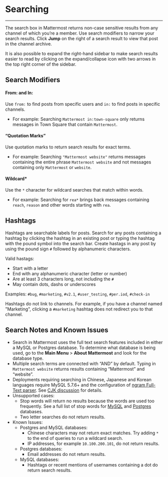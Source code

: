 # Searching
_____
The search box in Mattermost returns non-case sensitive results from any channel of which you’re a member. Use search modifiers to narrow your search results. Click **Jump** on the right of a search result to view that post in the channel archive.

It is also possible to expand the right-hand sidebar to make search results easier to read by clicking on the expand/collapse icon with two arrows in the top right corner of the sidebar. 

## Search Modifiers

#### From: and In:
Use `from:` to find posts from specific users and `in:` to find posts in specific channels. 

- For example: Searching `Mattermost in:town-square` only returns messages in Town Square that contain `Mattermost`.

#### “Quotation Marks”
Use quotation marks to return search results for exact terms. 

- For example: Searching `"Mattermost website"` returns messages containing the entire phrase `Mattermost website` and not messages containing only `Mattermost` or `website`.

#### Wildcard* 
Use the `*` character for wildcard searches that match within words.

- For example: Searching for `rea*` brings back messages containing `reach`, `reason` and other words starting with `rea`.

## Hashtags

Hashtags are searchable labels for posts. Search for any posts containing a hashtag by clicking the hashtag in an existing post or typing the hashtag with the pound symbol into the search bar. Create hastags in any post by using the pound sign `#` followed by alphanumeric characters.

Valid hastags:
- Start with a letter
- End with any alphanumeric character (letter or number)
- Are at least 3 characters long, not including the `#` 
- May contain dots, dashs or underscores

Examples:
`#bug`, `#marketing`, `#v2.1`, `#user_testing`, `#per.iod`, `#check-in`

Hashtags do not link to channels. For example, if you have a channel named "Marketing", clicking a `#marketing` hashtag does not redirect you to that channel.

## Search Notes and Known Issues

- Search in Mattermost uses the full text search features included in either a MySQL or Postgres database. To determine what database is being used, go to the **Main Menu** > **About Mattermost** and look for the database type.
- Multiple search terms are connected with “AND” by default. Typing in `Mattermost website` returns results containing “Mattermost” and “website”.
- Deployments requiring searching in Chinese, Japanese and Korean languages require MySQL 5.7.6+ and the configuration of [ngram Full-Text parser](https://dev.mysql.com/doc/refman/5.7/en/fulltext-search-ngram.html). See [CJK discussion](https://github.com/mattermost/platform/issues/2033#issuecomment-183872616) for details.
- Unsupported cases:
    - Stop words will return no results because the words are used too frequently. See a full list of stop words for [MySQL](http://dev.mysql.com/doc/refman/5.7/en/fulltext-stopwords.html) and [Postgres](http://apt-browse.org/browse/ubuntu/precise/main/i386/postgresql-9.1/9.1.3-2/file/usr/share/postgresql/9.1/tsearch_data/english.stop) databases.
    - Two letter searches do not return results.  
- Known Issues:
    - Postgres and MySQL databases:
        - Chinese characters may not return exact matches. Try adding `*` to the end of queries to run a wildcard search.
        - IP addresses, for example `10.100.200.101`, do not return results.
    - Postgres databases:
        - Email addresses do not return results.
    - MySQL databases:
        - Hashtags or recent mentions of usernames containing a dot do return search results.

    
